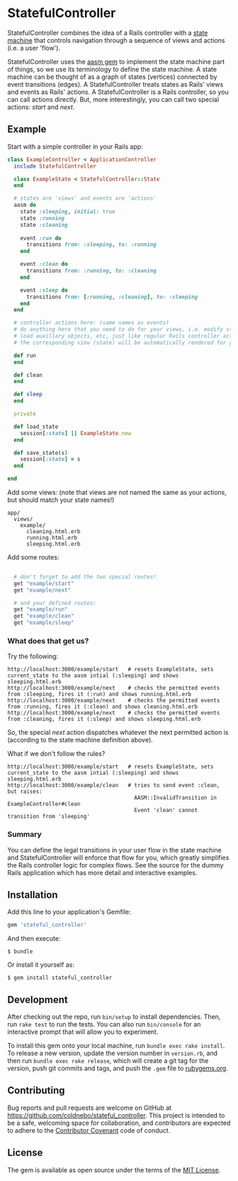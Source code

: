 # StatefulController

StatefulController combines the idea of a Rails controller with a [state machine](https://en.wikipedia.org/wiki/Finite-state_machine) 
that controls navigation through a sequence of views and actions (i.e. a user 'flow').

StatefulController uses the [aasm gem](https://github.com/aasm/aasm) to implement the state machine part of things, so we use its
terminology to define the state machine. A state machine can be thought of as a graph of states (vertices) connected by event transitions (edges). 
A StatefulController treats states as Rails' views and events as Rails' actions.  A StatefulController is a Rails controller, so you can call actions directly. But, more interestingly, you can call two special actions: *start* and *next*.

## Example

Start with a simple controller in your Rails app:

```ruby
class ExampleController < ApplicationController
  include StatefulController

  class ExampleState < StatefulController::State
  end

  # states are 'views' and events are 'actions'
  aasm do 
    state :sleeping, initial: true
    state :running
    state :cleaning
    
    event :run do
      transitions from: :sleeping, to: :running
    end

    event :clean do 
      transitions from: :running, to: :cleaning
    end

    event :sleep do 
      transitions from: [:running, :cleaning], to: :sleeping
    end
  end

  # controller actions here: (same names as events)
  # do anything here that you need to do for your views, i.e. modify state
  # load auxillary objects, etc, just like regular Rails controller actions,
  # the corresponding view (state) will be automatically rendered for you.

  def run
  end

  def clean
  end

  def sleep
  end

  private

  def load_state
    session[:state] || ExampleState.new
  end

  def save_state(s)
    session[:state] = s
  end

end
```

Add some views:
(note that views are not named the same as your actions, but should match your state names!)

```
app/
  views/
    example/
      cleaning.html.erb
      running.html.erb
      sleeping.html.erb
```


Add some routes:

```ruby
  
  # don't forget to add the two special routes!
  get "example/start"
  get "example/next"

  # and your defined routes:
  get "example/run"
  get "example/clean"
  get "example/sleep"
```


### What does that get us?

Try the following:

```
http://localhost:3000/example/start   # resets ExampleState, sets current_state to the aasm intial (:sleeping) and shows sleeping.html.erb
http://localhost:3000/example/next    # checks the permitted events from :sleeping, fires it (:run) and shows running.html.erb
http://localhost:3000/example/next    # checks the permitted events from :running, fires it (:clean) and shows cleaning.html.erb
http://localhost:3000/example/next    # checks the permitted events from :cleaning, fires it (:sleep) and shows sleeping.html.erb

```

So, the special *next* action dispatches whatever the next permitted action is (according to the state machine definition above).

What if we don't follow the rules?

```
http://localhost:3000/example/start   # resets ExampleState, sets current_state to the aasm intial (:sleeping) and shows sleeping.html.erb
http://localhost:3000/example/clean   # tries to send event :clean, but raises: 
                                        AASM::InvalidTransition in ExampleController#clean
                                        Event 'clean' cannot transition from 'sleeping'
```

### Summary 

You can define the legal transitions in your user flow in the state machine and StatefulController will enforce that flow for you, which 
greatly simplifies the Rails controller logic for complex flows.  See the source for the dummy Rails application which has more detail and
interactive examples.



## Installation

Add this line to your application's Gemfile:

```ruby
gem 'stateful_controller'
```

And then execute:

    $ bundle

Or install it yourself as:

    $ gem install stateful_controller

## Development

After checking out the repo, run `bin/setup` to install dependencies. Then, run `rake test` to run the tests. You can also run `bin/console` for an interactive prompt that will allow you to experiment.

To install this gem onto your local machine, run `bundle exec rake install`. To release a new version, update the version number in `version.rb`, and then run `bundle exec rake release`, which will create a git tag for the version, push git commits and tags, and push the `.gem` file to [rubygems.org](https://rubygems.org).

## Contributing

Bug reports and pull requests are welcome on GitHub at https://github.com/coldnebo/stateful_controller. This project is intended to be a safe, welcoming space for collaboration, and contributors are expected to adhere to the [Contributor Covenant](contributor-covenant.org) code of conduct.


## License

The gem is available as open source under the terms of the [MIT License](http://opensource.org/licenses/MIT).

